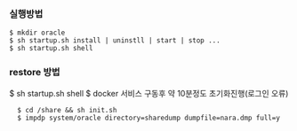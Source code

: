 
### 실행방법

```
$ mkdir oracle
$ sh startup.sh install | uninstll | start | stop ...
$ sh startup.sh shell

```

### restore 방법
$ sh startup.sh shell
$ docker 서비스 구동후 약 10분정도 초기화진행(로그인 오류)
```
  $ cd /share && sh init.sh
  $ impdp system/oracle directory=sharedump dumpfile=nara.dmp full=y
```

